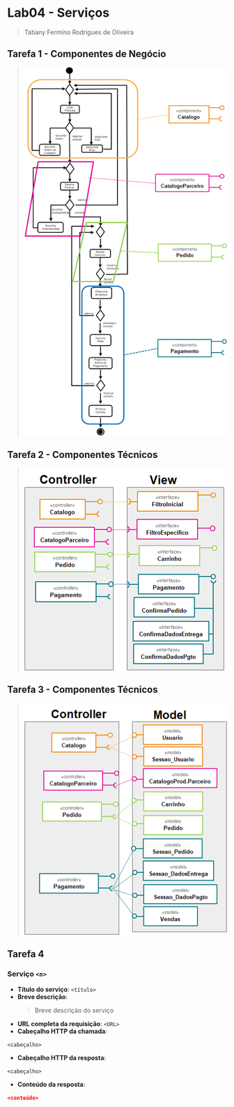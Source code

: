 # Lab04 - Serviços
> Tatiany Fermino Rodrigues de Oliveira

## Tarefa 1 - Componentes de Negócio
> 
> ![Componentes de Negócio](images/Lab_04_tarefa1.png)

## Tarefa 2 - Componentes Técnicos
> 
> ![Componentes Técnicos](images/Lab_04_tarefa2.png)

## Tarefa 3 - Componentes Técnicos
> 
> ![Componentes Técnicos](images/Lab_04_tarefa3.png)

## Tarefa 4

### Serviço `<n>`

* **Título do serviço**: `<título>`
* **Breve descrição**:
  > Breve descrição do serviço
* **URL completa da requisição**: `<URL>`
* **Cabeçalho HTTP da chamada**:
~~~http
<cabeçalho>
~~~
* **Cabeçalho HTTP da resposta**:
~~~http
<cabeçalho>
~~~
* **Conteúdo da resposta**:
~~~json
<conteúdo>
~~~
